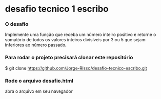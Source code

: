 # desafio tecnico 1 escribo


### O desafio
Implemente uma função que receba um número inteiro positivo e retorne o somatório de todos os valores inteiros divisíveis por 3 ou 5 que sejam inferiores ao número passado.




### Para rodar o projeto precisará clonar este repositório
$ git clone https://github.com/Jorge-Risso/desafio-tecnico-escribo.git




### Rode o arquivo desafio.html
abra o arquivo em seu navegador
